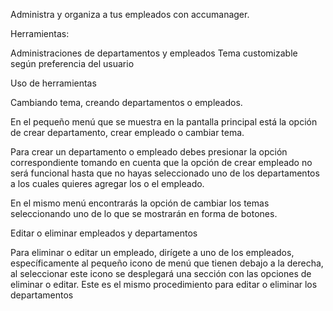 Administra y organiza a tus empleados con accumanager.

Herramientas: 

Administraciones de departamentos y empleados
Tema customizable según preferencia del usuario

Uso de herramientas

Cambiando tema, creando departamentos o empleados.

En el pequeño menú que se muestra en la pantalla principal está la opción de crear departamento, crear empleado o cambiar tema. 

Para crear un departamento o empleado debes presionar la opción correspondiente tomando en cuenta que la opción de crear empleado no será funcional hasta que no hayas seleccionado uno de los departamentos a los cuales quieres agregar los o el empleado.

En el mismo menú encontrarás la opción de cambiar los temas seleccionando uno de lo que se mostrarán en forma de botones. 

Editar o eliminar empleados y departamentos

Para eliminar o editar un empleado, dirígete a uno de los empleados, específicamente al pequeño icono de menú que tienen debajo a la derecha, al seleccionar este icono se desplegará una sección con las opciones de eliminar o editar. Este es el mismo procedimiento para editar o eliminar los departamentos

